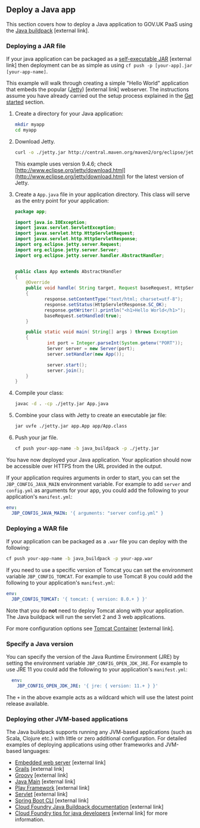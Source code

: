 ## Deploy a Java app

This section covers how to deploy a Java application to GOV.UK PaaS using the [Java buildpack](https://github.com/cloudfoundry/java-buildpack) [external link].

### Deploying a JAR file

If your java application can be packaged as a [self-executable JAR](https://github.com/cloudfoundry/java-buildpack/blob/master/docs/container-java_main.md) [external link] then deployment can be as simple as using `cf push -p [your-app].jar [your-app-name]`.

This example will walk through creating a simple "Hello World" application that embeds the popular ([Jetty](http://www.eclipse.org/jetty/)) [external link] webserver.
The instructions assume you have already carried out the setup process explained in the [Get started](/get_started.html#get-started) section.

1. Create a directory for your Java application:

    ```bash
    mkdir myapp
    cd myapp
    ```

1. Download Jetty.

    ```bash
    curl -o ./jetty.jar http://central.maven.org/maven2/org/eclipse/jetty/aggregate/jetty-all/9.4.6.v20170531/jetty-all-9.4.6.v20170531-uber.jar
    ```
    This example uses version 9.4.6; check [http://www.eclipse.org/jetty/download.html](http://www.eclipse.org/jetty/download.html) for the latest version of Jetty.

1. Create a `App.java` file in your application directory. This class will serve as the entry point for your application:

    ```java
    package app;

    import java.io.IOException;
    import javax.servlet.ServletException;
    import javax.servlet.http.HttpServletRequest;
    import javax.servlet.http.HttpServletResponse;
    import org.eclipse.jetty.server.Request;
    import org.eclipse.jetty.server.Server;
    import org.eclipse.jetty.server.handler.AbstractHandler;


    public class App extends AbstractHandler
    {
        @Override
        public void handle( String target, Request baseRequest, HttpServletRequest request, HttpServletResponse response ) throws IOException, ServletException
        {
               response.setContentType("text/html; charset=utf-8");
               response.setStatus(HttpServletResponse.SC_OK);
               response.getWriter().println("<h1>Hello World</h1>");
               baseRequest.setHandled(true);
        }

        public static void main( String[] args ) throws Exception
        {
                int port = Integer.parseInt(System.getenv("PORT"));
                Server server = new Server(port);
                server.setHandler(new App());

                server.start();
                server.join();
        }
    }
    ```
4. Compile your class:

    ```bash
    javac -d . -cp ./jetty.jar App.java
    ```

5. Combine your class with Jetty to create an executable jar file:

    ```bash
    jar uvfe ./jetty.jar app.App app/App.class
    ```

6. Push your jar file.

    ```bash
    cf push your-app-name -b java_buildpack -p ./jetty.jar
    ```

You have now deployed your Java application. Your application should now be accessible over HTTPS from the URL provided in the output.

If your application requires arguments in order to start, you can set the `JBP_CONFIG_JAVA_MAIN` environment variable. For example to add `server` and `config.yml` as arguments for your app, you could add the following to your application's `manifest.yml`:

```yaml
env:
  JBP_CONFIG_JAVA_MAIN: '{ arguments: "server config.yml" }
```

### Deploying a WAR file

If your application can be packaged as a `.war` file you can deploy with the following:

```bash
cf push your-app-name -b java_buildpack -p your-app.war
```

If you need to use a specific version of Tomcat you can set the environment variable `JBP_CONFIG_TOMCAT`. For example to use Tomcat 8 you could add the following to your application's `manifest.yml`:

```yaml
env:
  JBP_CONFIG_TOMCAT: '{ tomcat: { version: 8.0.+ } }'
```
Note that you do **not** need to deploy Tomcat along with your application. The Java buildpack will run the servlet 2 and 3 web applications.

For more configuration options see [Tomcat Container](https://github.com/cloudfoundry/java-buildpack/blob/master/docs/container-tomcat.md) [external link].

### Specify a Java version

You can specify the version of the Java Runtime Environment (JRE) by setting the environment variable `JBP_CONFIG_OPEN_JDK_JRE`. For example to use JRE 11 you could add the following to your application's `manifest.yml`:

```yaml
  env:
    JBP_CONFIG_OPEN_JDK_JRE: '{ jre: { version: 11.+ } }'
 ```
The `+` in the above example acts as a wildcard which will use the latest point release available. 

### Deploying other JVM-based applications

The Java buildpack supports running any JVM-based applications (such as Scala, Clojure etc.) with little or zero additional configuration. For detailed examples of deploying applications using other frameworks and JVM-based languages:

* [Embedded web server](https://github.com/cloudfoundry/java-buildpack/blob/master/docs/example-embedded-web-server.md) [external link]
* [Grails](https://github.com/cloudfoundry/java-buildpack/blob/master/docs/example-grails.md) [external link]
* [Groovy](https://github.com/cloudfoundry/java-buildpack/blob/master/docs/example-groovy.md) [external link]
* [Java Main](https://github.com/cloudfoundry/java-buildpack/blob/master/docs/example-java_main.md) [external link]
* [Play Framework](https://github.com/cloudfoundry/java-buildpack/blob/master/docs/example-play_framework.md) [external link]
* [Servlet](https://github.com/cloudfoundry/java-buildpack/blob/master/docs/example-servlet.md) [external link]
* [Spring Boot CLI](https://github.com/cloudfoundry/java-buildpack/blob/master/docs/example-spring_boot_cli.md) [external link]
* [Cloud Foundry Java Buildpack documentation](https://github.com/cloudfoundry/java-buildpack/blob/master/README.md) [external link]
* [Cloud Foundry tips for java developers](https://docs.cloudfoundry.org/buildpacks/java/java-tips.html) [external link] for more information.
